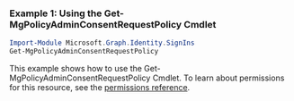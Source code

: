 ### Example 1: Using the Get-MgPolicyAdminConsentRequestPolicy Cmdlet
```powershell
Import-Module Microsoft.Graph.Identity.SignIns
Get-MgPolicyAdminConsentRequestPolicy
```
This example shows how to use the Get-MgPolicyAdminConsentRequestPolicy Cmdlet.
To learn about permissions for this resource, see the [permissions reference](/graph/permissions-reference).
